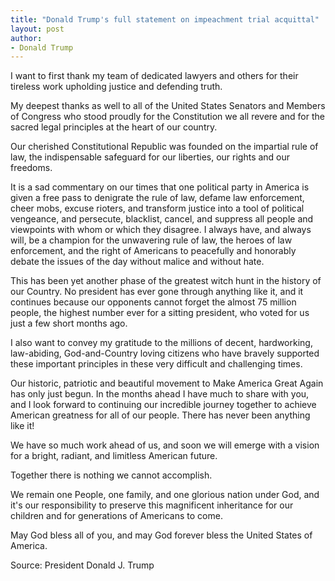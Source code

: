 ```yaml
---
title: "Donald Trump's full statement on impeachment trial acquittal"
layout: post
author:
- Donald Trump
---
```


I want to first thank my team of dedicated lawyers and others for their tireless work upholding justice and defending truth.

My deepest thanks as well to all of the United States Senators and Members of Congress who stood proudly for the Constitution we all revere and for the sacred legal principles at the heart of our country.

Our cherished Constitutional Republic was founded on the impartial rule of law, the indispensable safeguard for our liberties, our rights and our freedoms.

It is a sad commentary on our times that one political party in America is given a free pass to denigrate the rule of law, defame law enforcement, cheer mobs, excuse rioters, and transform justice into a tool of political vengeance, and persecute, blacklist, cancel, and suppress all people and viewpoints with whom or which they disagree. I always have, and always will, be a champion for the unwavering rule of law, the heroes of law enforcement, and the right of Americans to peacefully and honorably debate the issues of the day without malice and without hate.

This has been yet another phase of the greatest witch hunt in the history of our Country. No president has ever gone through anything like it, and it continues because our opponents cannot forget the almost 75 million people, the highest number ever for a sitting president, who voted for us just a few short months ago.

I also want to convey my gratitude to the millions of decent, hardworking, law-abiding, God-and-Country loving citizens who have bravely supported these important principles in these very difficult and challenging times.

Our historic, patriotic and beautiful movement to Make America Great Again has only just begun. In the months ahead I have much to share with you, and I look forward to continuing our incredible journey together to achieve American greatness for all of our people. There has never been anything like it!

We have so much work ahead of us, and soon we will emerge with a vision for a bright, radiant, and limitless American future.

Together there is nothing we cannot accomplish.

We remain one People, one family, and one glorious nation under God, and it's our responsibility to preserve this magnificent inheritance for our children and for generations of Americans to come.

May God bless all of you, and may God forever bless the United States of America.

Source: President Donald J. Trump
